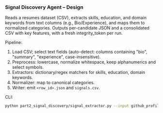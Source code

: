 ### Signal Discovery Agent – Design

Reads a resumes dataset (CSV), extracts skills, education, and domain keywords from text columns (e.g., Bio/Experience), and maps them to normalized categories. Outputs per-candidate JSON and a consolidated CSV with key features, with a fresh integrity_token per run.

Pipeline:
1. Load CSV; select text fields (auto-detect: columns containing "bio", "summary", "experience", case-insensitive).
2. Preprocess: lowercase, normalize whitespace, keep alphanumerics and select symbols.
3. Extractors: dictionary/regex matchers for skills, education, domain keywords.
4. Normalizer: map to canonical categories.
5. Writer: emit `<row_id>.json` and `signals.csv`.

CLI:
```bash
python part2_signal_discovery/signal_extractor.py --input github_profiles_dataset.csv --out part2_signal_discovery/outputs
```


